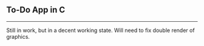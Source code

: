 ## To-Do App in C
---
Still in work, but in a decent working state. Will need to fix double render of graphics.
